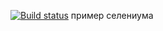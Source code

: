 [![Build status](https://ci.appveyor.com/api/projects/status/c7ysnixpn7m52rpv?svg=true)](https://ci.appveyor.com/project/chrisemenova/cardorder)
пример селениума
